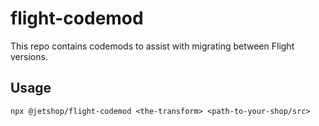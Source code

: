 # flight-codemod

This repo contains codemods to assist with migrating between Flight versions.

## Usage

`npx @jetshop/flight-codemod <the-transform> <path-to-your-shop/src>`
